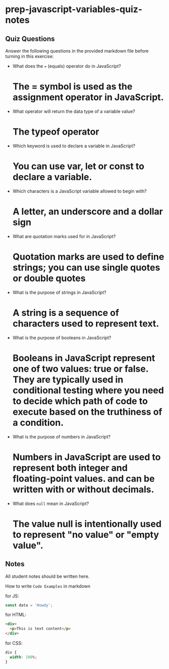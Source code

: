 # prep-javascript-variables-quiz-notes

## Quiz Questions

Answer the following questions in the provided markdown file before turning in this exercise:

- What does the `=` (equals) operator do in JavaScript?

  # The = symbol is used as the assignment operator in JavaScript.

- What operator will return the data type of a variable value?

  # The typeof operator

- Which keyword is used to declare a variable in JavaScript?

  # You can use var, let or const to declare a variable.

- Which characters is a JavaScript variable allowed to begin with?

  # A letter, an underscore and a dollar sign

- What are quotation marks used for in JavaScript?

  # Quotation marks are used to define strings; you can use single quotes or double quotes

- What is the purpose of strings in JavaScript?

  # A string is a sequence of characters used to represent text.

- What is the purpose of booleans in JavaScript?

  # Booleans in JavaScript represent one of two values: true or false. They are typically used in conditional testing where you need to decide which path of code to execute based on the truthiness of a condition.

- What is the purpose of numbers in JavaScript?

  # Numbers in JavaScript are used to represent both integer and floating-point values. and can be written with or without decimals.

- What does `null` mean in JavaScript?
  # The value null is intentionally used to represent "no value" or "empty value".

## Notes

All student notes should be written here.

How to write `Code Examples` in markdown

for JS:

```javascript
const data = 'Howdy';
```

for HTML:

```html
<div>
  <p>This is text content</p>
</div>
```

for CSS:

```css
div {
  width: 100%;
}
```
